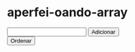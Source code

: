 # aperfei-oando-array


<input type="text" id="objeto" />
<button onclick="adicionarObjetos()">Adicionar</button><br>
<button onclick="ordenarObjetos()">Ordenar</button>
<br>
<div align="center">
  <h3 id="objeto2"></h3>
</div>
<script src="app.js"></script>
